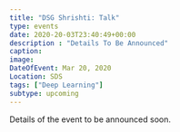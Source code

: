```yaml
---
title: "DSG Shrishti: Talk"
type: events
date: 2020-20-03T23:40:49+00:00
description : "Details To Be Announced"
caption: 
image: 
DateOfEvent: Mar 20, 2020
Location: SDS
tags: ["Deep Learning"]
subtype: upcoming
---
```


Details of the event to be announced soon.

